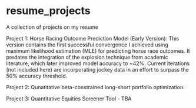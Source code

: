 # resume_projects
A collection of projects on my resume

Project 1: Horse Racing Outcome Prediction Model (Early Version):
This version contains the first successful convergence I achieved using maximum likelihood estimation (MLE) for predicting horse race outcomes. It predates the integration of the explosion technique from academic literature, which later improved model accuracy to ~42%. Current iterations (not included here) are incorporating jockey data in an effort to surpass the 50% accuracy threshold.

Project 2: Qunatitative beta-constrained long-short portfolio optimization: 

Project 3: Quantitative Equities Screener Tool - TBA 
